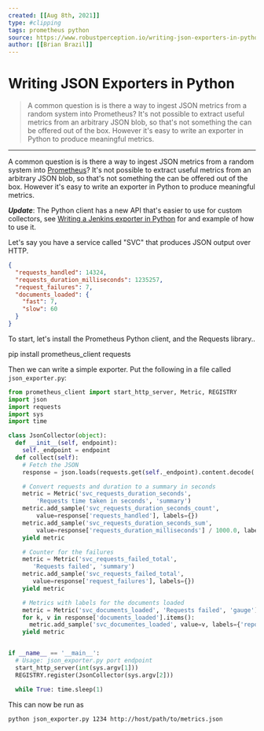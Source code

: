 ```yaml
---
created: [[Aug 8th, 2021]]
type: #clipping
tags: prometheus python
source: https://www.robustperception.io/writing-json-exporters-in-python
author: [[Brian Brazil]] 
---
```

# Writing JSON Exporters in Python

> A common question is is there a way to ingest JSON metrics from a random system into Prometheus? It's not possible to extract useful metrics from an arbitrary JSON blob, so that's not something the can be offered out of the box. However it's easy to write an exporter in Python to produce meaningful metrics.

---
A common question is is there a way to ingest JSON metrics from a random system into [Prometheus](https://prometheus.io/)? It's not possible to extract useful metrics from an arbitrary JSON blob, so that's not something the can be offered out of the box. However it's easy to write an exporter in Python to produce meaningful metrics.

**_Update_**: The Python client has a new API that's easier to use for custom collectors, see [Writing a Jenkins exporter in Python](http://www.robustperception.io/writing-a-jenkins-exporter-in-python/) for and example of how to use it.

Let's say you have a service called "SVC" that produces JSON output over HTTP.
```json
{
  "requests_handled": 14324,
  "requests_duration_milliseconds": 1235257,
  "request_failures": 7,
  "documents_loaded": {
    "fast": 7,
    "slow": 60
  }
}
```

To start, let's install the Prometheus Python client, and the Requests library..

pip install prometheus_client requests

Then we can write a simple exporter. Put the following in a file called `json_exporter.py`:
```python
from prometheus_client import start_http_server, Metric, REGISTRY
import json
import requests
import sys
import time

class JsonCollector(object):
  def __init__(self, endpoint):
    self._endpoint = endpoint
  def collect(self):
    # Fetch the JSON
    response = json.loads(requests.get(self._endpoint).content.decode('UTF-8'))

    # Convert requests and duration to a summary in seconds
    metric = Metric('svc_requests_duration_seconds',
        'Requests time taken in seconds', 'summary')
    metric.add_sample('svc_requests_duration_seconds_count',
        value=response['requests_handled'], labels={})
    metric.add_sample('svc_requests_duration_seconds_sum',
        value=response['requests_duration_milliseconds'] / 1000.0, labels={})
    yield metric

    # Counter for the failures
    metric = Metric('svc_requests_failed_total',
       'Requests failed', 'summary')
    metric.add_sample('svc_requests_failed_total',
       value=response['request_failures'], labels={})
    yield metric

    # Metrics with labels for the documents loaded
    metric = Metric('svc_documents_loaded', 'Requests failed', 'gauge')
    for k, v in response['documents_loaded'].items():
      metric.add_sample('svc_documentes_loaded', value=v, labels={'repository': k})
    yield metric


if __name__ == '__main__':
  # Usage: json_exporter.py port endpoint
  start_http_server(int(sys.argv[1]))
  REGISTRY.register(JsonCollector(sys.argv[2]))

  while True: time.sleep(1)
```

This can now be run as
```shell
python json_exporter.py 1234 http://host/path/to/metrics.json
```
